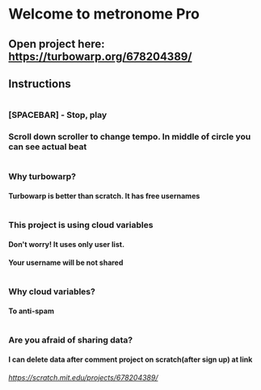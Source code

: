 
# Welcome to metronome Pro

## Open project here: https://turbowarp.org/678204389/

## Instructions
# #
### [SPACEBAR]  -  Stop, play
### Scroll down scroller to change tempo. In middle of circle you can see actual beat
# #

### Why turbowarp?
#### Turbowarp is better than scratch. It has free usernames
# 
### This project is using cloud variables
#### Don't worry! It uses only user list.
#### Your username  will  be not shared
# 
### Why cloud variables?
#### To anti-spam
# 
### Are you afraid of sharing data?
#### I can delete data after comment project on scratch(after sign up) at link
###### https://scratch.mit.edu/projects/678204389/

